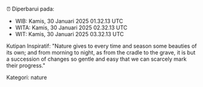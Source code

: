 ⏰ Diperbarui pada:
- WIB: Kamis, 30 Januari 2025 01.32.13 UTC
- WITA: Kamis, 30 Januari 2025 02.32.13 UTC
- WIT: Kamis, 30 Januari 2025 03.32.13 UTC

Kutipan Inspiratif:
"Nature gives to every time and season some beauties of its own; and from morning to night, as from the cradle to the grave, it is but a succession of changes so gentle and easy that we can scarcely mark their progress."


Kategori: nature

